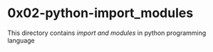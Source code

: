 # 0x02-python-import_modules
This directory contains *import and modules* in  python programming language
